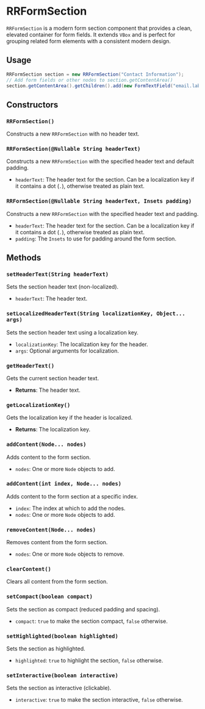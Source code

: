 # RRFormSection

`RRFormSection` is a modern form section component that provides a clean, elevated container for form fields. It extends `VBox` and is perfect for grouping related form elements with a consistent modern design.

## Usage

```java
RRFormSection section = new RRFormSection("Contact Information");
// Add form fields or other nodes to section.getContentArea()
section.getContentArea().getChildren().add(new FormTextField("email.label", true, "", "", true, false));
```

## Constructors

### `RRFormSection()`

Constructs a new `RRFormSection` with no header text.

### `RRFormSection(@Nullable String headerText)`

Constructs a new `RRFormSection` with the specified header text and default padding.

- `headerText`: The header text for the section. Can be a localization key if it contains a dot (`.`), otherwise treated as plain text.

### `RRFormSection(@Nullable String headerText, Insets padding)`

Constructs a new `RRFormSection` with the specified header text and padding.

- `headerText`: The header text for the section. Can be a localization key if it contains a dot (`.`), otherwise treated as plain text.
- `padding`: The `Insets` to use for padding around the form section.

## Methods

### `setHeaderText(String headerText)`

Sets the section header text (non-localized).

- `headerText`: The header text.

### `setLocalizedHeaderText(String localizationKey, Object... args)`

Sets the section header text using a localization key.

- `localizationKey`: The localization key for the header.
- `args`: Optional arguments for localization.

### `getHeaderText()`

Gets the current section header text.

- **Returns**: The header text.

### `getLocalizationKey()`

Gets the localization key if the header is localized.

- **Returns**: The localization key.

### `addContent(Node... nodes)`

Adds content to the form section.

- `nodes`: One or more `Node` objects to add.

### `addContent(int index, Node... nodes)`

Adds content to the form section at a specific index.

- `index`: The index at which to add the nodes.
- `nodes`: One or more `Node` objects to add.

### `removeContent(Node... nodes)`

Removes content from the form section.

- `nodes`: One or more `Node` objects to remove.

### `clearContent()`

Clears all content from the form section.

### `setCompact(boolean compact)`

Sets the section as compact (reduced padding and spacing).

- `compact`: `true` to make the section compact, `false` otherwise.

### `setHighlighted(boolean highlighted)`

Sets the section as highlighted.

- `highlighted`: `true` to highlight the section, `false` otherwise.

### `setInteractive(boolean interactive)`

Sets the section as interactive (clickable).

- `interactive`: `true` to make the section interactive, `false` otherwise.
